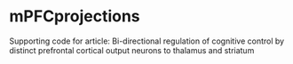 # mPFCprojections
Supporting code for article: Bi-directional regulation of cognitive control by distinct prefrontal cortical output neurons to thalamus and striatum
